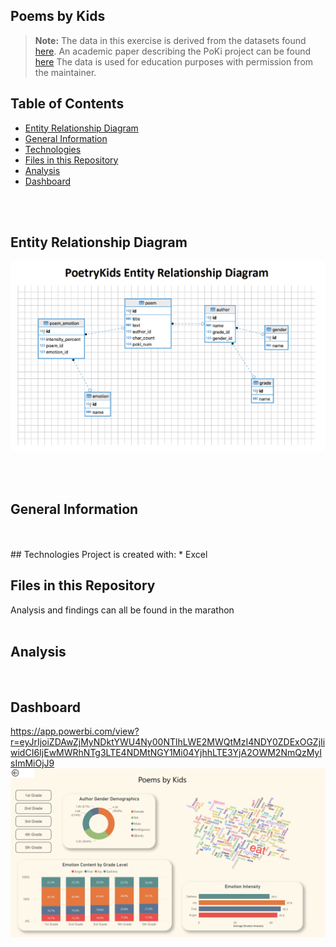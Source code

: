## Poems by Kids

> **Note:** The data in this exercise is derived from the datasets found [here](https://github.com/whipson/PoKi-Poems-by-Kids). An academic paper describing the PoKi project can be found [here](https://arxiv.org/abs/2004.06188)
> The data is used for education purposes with permission from the maintainer.  



## Table of Contents
* [Entity Relationship Diagram](#erd)
* [General Information](#general-information)
* [Technologies](#technologies)
* [Files in this Repository](#files)
* [Analysis](#analysis)
* [Dashboard](#dashboard)
<br>
<br>

## <a name="erd"></a>Entity Relationship Diagram

![](./images/PoetryKidsERD.png)

<br>
<br>

## <a name="general-information"></a>General Information

<br>
<br>
## <a name="technologies"></a>Technologies
Project is created with:
* Excel


## <a name="files"></a>Files in this Repository
Analysis and findings can all be found in the marathon<br>
<br>

## <a name="analysis"></a>Analysis

<br>

## <a name="dashboard"></a>Dashboard
https://app.powerbi.com/view?r=eyJrIjoiZDAwZjMyNDktYWU4Ny00NTlhLWE2MWQtMzI4NDY0ZDExOGZjIiwidCI6IjEwMWRhNTg3LTE4NDMtNGY1Mi04YjhhLTE3YjA2OWM2NmQzMyIsImMiOjJ9
![](./images/PoetryKidsDash.png)
